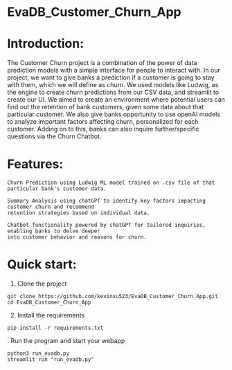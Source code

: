 # EvaDB_Customer_Churn_App

# Introduction:
The Customer Churn project is a combination of the power of data prediction models with a simple interface for people to interact with.  In our project, we want to give banks a prediction if a customer is going to stay with them, which we will define as churn. We used models like Ludwig, as the engine to create churn predictions from our CSV data, and streamlit to create our UI. We aimed to create an environment where potential users can find out the retention of bank customers, given some data about that particular customer.  We also give banks opportunity to use openAI models to analyze important factors affecting churn, personalized for each customer.  Adding on to this, banks can also inquire further/specific questions via the Churn Chatbot.

# Features:
```
Churn Prediction using Ludwig ML model trained on .csv file of that particular bank's customer data.
```
```
Summary Analysis using chatGPT to identify key factors impacting customer churn and recommend
retention strategies based on individual data.
```
```
Chatbot functionality powered by chatGPT for tailored inquiries, enabling banks to delve deeper
into customer behavior and reasons for churn.
```
# Quick start:
1. Clone the project
```
git clone https://github.com/kevinxu523/EvaDB_Customer_Churn_App.git
cd EvaDB_Customer_Churn_App
```
2. Install the requirements
```
pip install -r requirements.txt
```
.  Run the program and start your webapp
```
python3 run_evadb.py
streamlit run "run_evadb.py"
```
# 
